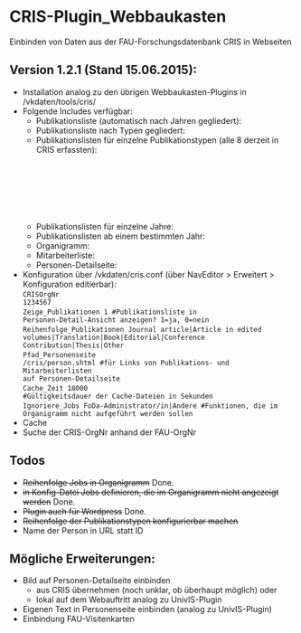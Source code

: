 CRIS-Plugin_Webbaukasten
========================

Einbinden von Daten aus der FAU-Forschungsdatenbank CRIS in Webseiten

## Version 1.2.1 (Stand 15.06.2015):

- Installation analog zu den übrigen Webbaukasten-Plugins in /vkdaten/tools/cris/
- Folgende Includes verfügbar:
  - Publikationsliste (automatisch nach Jahren gegliedert):<br />
  <code><!--#include virtual="/vkdaten/tools/cris/publikationsliste.php" --></code>
  - Publikationsliste nach Typen gegliedert:<br />
  <code><!--#include virtual="/vkdaten/tools/cris/publikationsliste.php/typ" --></code>
  - Publikationslisten für einzelne Publikationstypen (alle 8 derzeit in CRIS erfassten):<br />
    <code><!--#include virtual="/vkdaten/tools/cris/publikationsliste.php/buecher" --></code><br />
    <code><!--#include virtual="/vkdaten/tools/cris/publikationsliste.php/zeitschriften" --></code><br />
    <code><!--#include virtual="/vkdaten/tools/cris/publikationsliste.php/tagungsbeitraege" --></code><br />
    <code><!--#include virtual="/vkdaten/tools/cris/publikationsliste.php/sammelbandbeitraege" --></code><br />
    <code><!--#include virtual="/vkdaten/tools/cris/publikationsliste.php/herausgeberschaften" --></code><br />
    <code><!--#include virtual="/vkdaten/tools/cris/publikationsliste.php/abschlussarbeiten" --></code><br />
    <code><!--#include virtual="/vkdaten/tools/cris/publikationsliste.php/uebersetzungen" --></code><br />
    <code><!--#include virtual="/vkdaten/tools/cris/publikationsliste.php/andere" --></code>
  - Publikationslisten für einzelne Jahre:<br />
    <code><!--#include virtual="/vkdaten/tools/cris/publikationsliste.php/2014" --></code>
  - Publikationslisten ab einem bestimmten Jahr:<br />
    <code><!--#include virtual="/vkdaten/tools/cris/publikationsliste.php/start-2000" --></code>
  - Organigramm:<br />
    <code><!--#include virtual="/vkdaten/tools/cris/organigramm.php" --></code>
  - Mitarbeiterliste:<br />
    <code><!--#include virtual="/vkdaten/tools/cris/mitarbeiterliste.php" --></code>
  - Personen-Detailseite:<br />
    <code><!--#include virtual="/vkdaten/tools/cris/person.php" --></code>
- Konfiguration über /vkdaten/cris.conf (über NavEditor > Erweitert > Konfiguration editierbar):<br />
  <code>CRISOrgNr			1234567</code><br />
  <code>Zeige_Publikationen	1   #Publikationsliste in Personen-Detail-Ansicht anzeigen? 1=ja, 0=nein</code><br />
  <code>Reihenfolge_Publikationen	Journal article|Article in edited volumes|Translation|Book|Editorial|Conference Contribution|Thesis|Other</code><br />
  <code>Pfad_Personenseite	/cris/person.shtml   #für Links von Publikations- und Mitarbeiterlisten auf Personen-Detailseite</code><br />
  <code>Cache_Zeit			18000   #Gültigkeitsdauer der Cache-Dateien in Sekunden</code><br />
  <code>Ignoriere_Jobs		FoDa-Administrator/in|Andere	#Funktionen, die im Organigramm nicht aufgef&uuml;hrt werden sollen</code>
- Cache
- Suche der CRIS-OrgNr anhand der FAU-OrgNr

## Todos
- <strike>Reihenfolge Jobs in Organigramm</strike> Done.
- <strike>in Konfig-Datei Jobs definieren, die im Organigramm nicht angezeigt werden</strike> Done.
- <strike>Plugin auch für Wordpress</strike> Done.
- <strike>Reihenfolge der Publikationstypen konfigurierbar machen</strike>
- Name der Person in URL statt ID

## Mögliche Erweiterungen:
- Bild auf Personen-Detailseite einbinden
  - aus CRIS übernehmen (noch unklar, ob überhaupt möglich) oder
  - lokal auf dem Webauftritt analog zu UnivIS-Plugin
- Eigenen Text in Personenseite einbinden (analog zu UnivIS-Plugin)
- Einbindung FAU-Visitenkarten
